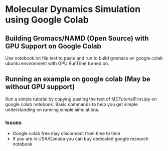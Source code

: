 # Molecular Dynamics Simulation using Google Colab
## Building Gromacs/NAMD (Open Source) with GPU Support on Google Colab

Use notebook.txt file text to paste and run to build gromacs on google colab ubuntu environment with GPU RunTime turned on.


## Running an example on google colab (May be without GPU support)

Run a simple tutorial by copying pasting the text of MDTutorialFirst.ipy on google colab notebook. Basic commands to help you get simple understanding on running simple simulations.

### Issues

* Google colab free may disconnect from time to time
* If you are in USA/Canada you can buy dedicated google research notebook 
